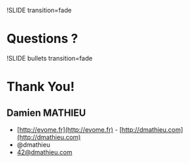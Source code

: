 !SLIDE transition=fade
# Questions ?

!SLIDE bullets transition=fade
# Thank You!
## Damien MATHIEU

* [http://evome.fr](http://evome.fr) - [http://dmathieu.com](http://dmathieu.com)
* @dmathieu
* 42@dmathieu.com
